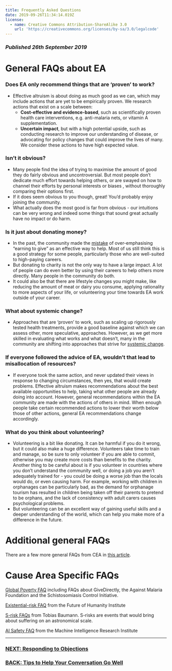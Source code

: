 ```yaml
---
title: Frequently Asked Questions
date: 2019-09-26T11:34:14.019Z
license:
  - name: Creative Commons Attribution-ShareAlike 3.0
    url: 'https://creativecommons.org/licenses/by-sa/3.0/legalcode'
---
```

### _Published 26th September 2019_

# General FAQs about EA

### Does EA only recommend things that are ‘proven’ to work?

* Effective altruism is about doing as much good as we can, which may include actions that are yet to be empirically proven. We research actions that exist on a scale between:
    * **Cost-effective and evidence-based**, such as scientifically proven health care     interventions, e.g. anti-malaria nets, or vitamin A supplementation. 
    * **Uncertain impact**, but with a high potential upside, such as conducting research to improve our understanding of disease, or advocating for policy changes that could improve the lives of many. We consider these actions to have high expected value.

### Isn’t it obvious?

* Many people find the idea of trying to maximise the amount of good they do fairly obvious and uncontroversial. But most people don’t dedicate much effort towards helping others, or are swayed on how to channel their efforts by personal interests or biases , without thoroughly comparing their options first.
* If it does seem obvious to you though, great! You’d probably enjoy joining the community. 
* What actually does the most good is far from obvious - our intuitions can be very wrong and indeed some things that sound great actually have no impact or do harm. 

### Is it just about donating money? 

* In the past, the community made the <a target="_blank" href="https://80000hours.org/2015/07/80000-hours-thinks-that-only-a-small-proportion-of-people-should-earn-to-give-long-term/">mistake</a> of over-emphasising “earning to give” as an effective way to help. Most of us still think this is a good strategy for some people, particularly those who are well-suited to high-paying careers. 
* But donating to charity is not the only way to have a large impact. A lot of people can do even better by using their careers to help others more directly. Many people in the community do both.
* It could also be that there are lifestyle changes you might make, like reducing the amount of meat or dairy you consume, applying rationality to more aspects of your life, or volunteering your time towards EA work outside of your career. 

### What about systemic change?

* Approaches that are ‘proven’ to work, such as scaling up rigorously tested health treatments, provide a good baseline against which we can assess other, more speculative, approaches. However, as we get more skilled in evaluating what works and what doesn’t, many in the community are shifting into approaches that strive for <a target="_blank" href="http://www.openphilanthropy.org/research/cause-reports#Policy">systemic change</a>.

### If everyone followed the advice of EA, wouldn’t that lead to misallocation of resources?

* If everyone took the same action, and never updated their views in response to changing circumstances, then yes, that would create problems. 
Effective altruism makes recommendations about the best available opportunities to help, taking what other people are already doing into account. However, general recommendations within the EA community are made with the actions of others in mind. When enough people take certain recommended actions to lower their worth below those of other actions, general EA recommendations change accordingly.

### What do you think about volunteering?

* Volunteering is a bit like donating. It can be harmful if you do it wrong, but it could also make a huge difference. Volunteers take time to train and manage, so be sure to only volunteer if you are able to commit, otherwise you may create more costs than benefits to the charity. Another thing to be careful about is if you volunteer in countries where you don’t understand the community well, or doing a job you aren’t adequately trained for - you could be doing a worse job than the locals would do, or even causing harm. For example, working with children in orphanages can be particularly bad, as the demand for orphanage tourism has resulted in children being taken off their parents to pretend to be orphans, and the lack of consistency with adult carers causes psychological problems.
* But volunteering can be an excellent way of gaining useful skills and a deeper understanding of the world, which can help you make more of a difference in the future. 
 
# Additional general FAQs
There are a few more general FAQs from CEA in <a target="_blank" href="https://www.effectivealtruism.org/faqs-criticism-objections/">this article</a>.


# Cause Area Specific FAQs


<a target="_blank" href="https://docs.google.com/document/d/1Pi2M3nt9k55fTM_UJL8JAUPFQzHMJkCicB4c8jRGqfI/edit#heading=h.prhbnjwo4ai2">Global Poverty FAQ</a> including FAQs about GiveDirectly, the Against Malaria Foundation and the Schistosomiasis Control Initiative.

<a target="_blank" href="http://www.existential-risk.org/faq.html">Existential-risk FAQ</a> from the Future of Humanity Institute

<a target="_blank" href="https://forum.effectivealtruism.org/posts/MCfa6PaGoe6AaLPHR/s-risk-faq">S-risk FAQs</a> from Tobias Baumann. S-risks are events that would bring about suffering on an astronomical scale. 

<a target="_blank" href="https://intelligence.org/faq/">AI Safety FAQ</a> from the Machine Intelligence Research Institute
 
<hr>

### [NEXT: Responding to Objections](learn/articles/objections/)

### [BACK: Tips to Help Your Conversation Go Well](/learn/articles/tips/)

